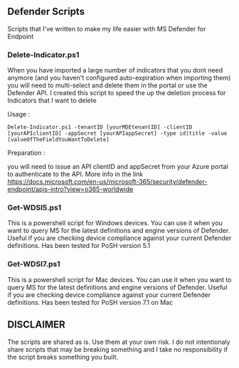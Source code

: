 ## Defender Scripts
Scripts that I've written to make my life easier with MS Defender for Endpoint


### Delete-Indicator.ps1
When you have imported a large number of indicators that you dont need anymore (and you haven't configured auto-expiration when importing them) you will need to multi-select and delete them in the portal or use the Defender API. I created this script to speed the up the deletion process for Indicators that I want to delete

Usage :

`Delete-Indicator.ps1 -tenantID [yourMDEtenantID] -clientID [yourAPIclientID] -appSecret [yourAPIappSecret] -type id|title -value [valueOfTheFieldYouWantToDelete]`

Preparation :

you will need to issue an API clientID and appSecret from your Azure portal to authenticate to the API. More info in the link https://docs.microsoft.com/en-us/microsoft-365/security/defender-endpoint/apis-intro?view=o365-worldwide

### Get-WDSI5.ps1
This is a powershell script for Windows devices. You can use it when you want to query MS for the latest definitions and engine versions of Defender. Useful if you are checking device compliance against your current Defender definitions. Has been tested for PoSH version 5.1

### Get-WDSI7.ps1
This is a powershell script for Mac devices. You can use it when you want to query MS for the latest definitions and engine versions of Defender. Useful if you are checking device compliance against your current Defender definitions. Has been tested for PoSH version 7.1 on Mac

## DISCLAIMER
The scripts are shared as is. Use them at your own risk. I do not intentionaly share scripts that may be breaking something and I take no responsibility if the script breaks something you built.
